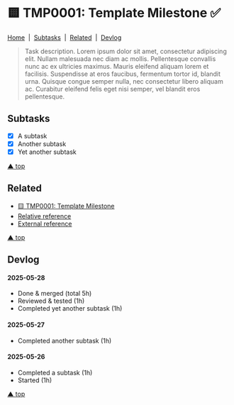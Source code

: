 # 🟨 TMP0001: Template Milestone ✅

[Home](TMP.md)&nbsp; | &nbsp;[Subtasks](#subtasks)&nbsp; | &nbsp;[Related](#related)&nbsp; | &nbsp;[Devlog](#devlog)

> Task description. Lorem ipsum dolor sit amet, consectetur adipiscing elit. Nullam malesuada nec diam ac mollis. Pellentesque convallis nunc ac ex ultricies maximus. Mauris eleifend aliquam lorem et facilisis. Suspendisse at eros faucibus, fermentum tortor id, blandit urna. Quisque congue semper nulla, nec consectetur libero aliquam ac. Curabitur eleifend felis eget nisi semper, vel blandit eros pellentesque.


 ## Subtasks

 - [x] A subtask
 - [x] Another subtask
 - [x] Yet another subtask

 [▲ top](#top)


## Related

- [🟨 TMP0001: Template Milestone](TMP0001.md)
- [Relative reference](../DEVLOG.md)
- [External reference](http://www.example.com)

[▲ top](#top)


## Devlog

#### 2025-05-28

- Done & merged (total 5h)
- Reviewed & tested (1h)
- Completed yet another subtask (1h)

#### 2025-05-27

- Completed another subtask (1h)

#### 2025-05-26

- Completed a subtask (1h)
- Started (1h)

[▲ top](#top)
